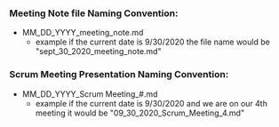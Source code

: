 ### Meeting Note file Naming Convention:
* MM_DD_YYYY_meeting_note.md
  * example if the current date is 9/30/2020 the file name would be "sept_30_2020_meeting_note.md"


### Scrum Meeting Presentation Naming Convention:
* MM_DD_YYYY_Scrum Meeting_#.md
  * example if the current date is 9/30/2020 and we are on our 4th meeting  it would be "09_30_2020_Scrum_Meeting_4.md"
